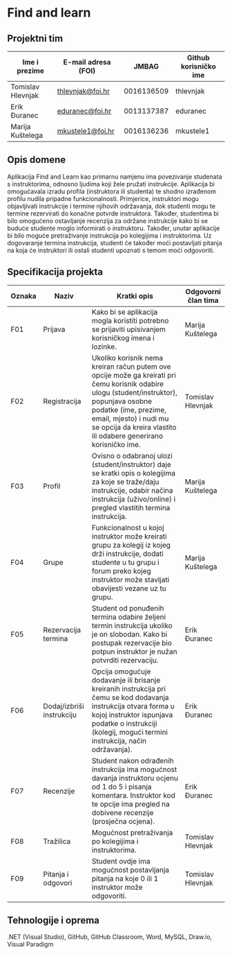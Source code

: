 # Find and learn

## Projektni tim

Ime i prezime | E-mail adresa (FOI) | JMBAG | Github korisničko ime
------------  | ------------------- | ----- | ---------------------
Tomislav Hlevnjak | thlevnjak@foi.hr | 0016136509 | thlevnjak
Erik Đuranec | eduranec@foi.hr  | 0013137387 | eduranec
Marija Kuštelega | mkustele1@foi.hr | 0016136236 | mkustele1

## Opis domene
Aplikacija Find and Learn kao primarnu namjenu ima povezivanje studenata s instruktorima, odnosno ljudima koji žele pružati instrukcije. Aplikacija bi omogućavala izradu profila (instruktora ili studenta) te shodno izrađenom profilu nudila pripadne funkcionalnosti. Primjerice, instruktori mogu objavljivati instrukcije i termine njihovih održavanja, dok studenti mogu te termine rezervirati do konačne potvrde instruktora. Također, studentima bi bilo omogućeno ostavljanje recenzija za održane instrukcije kako bi se buduće studente moglo informirati o instruktoru. Također, unutar aplikacije bi bilo moguće pretraživanje instrukcija po kolegijima i instruktorima. Uz dogovaranje termina instrukcija, studenti će također moći postavljati pitanja na koja će instruktori ili ostali studenti upoznati s temom moći odgovoriti.

## Specifikacija projekta

Oznaka | Naziv | Kratki opis | Odgovorni član tima
------ | ----- | ----------- | -------------------
F01 | Prijava | Kako bi se aplikacija mogla koristiti potrebno se prijaviti upisivanjem korisničkog imena i lozinke. | Marija Kuštelega
F02 | Registracija | Ukoliko korisnik nema kreiran račun putem ove opcije može ga kreirati pri čemu korisnik odabire ulogu (student/instruktor), popunjava osobne podatke (ime, prezime, email, mjesto) i nudi mu se opcija da kreira vlastito ili odabere generirano korisničko ime. | Tomislav Hlevnjak
F03 | Profil | Ovisno o odabranoj ulozi (student/instruktor) daje se kratki opis o kolegijima za koje se traže/daju instrukcije, odabir načina instrukcija (uživo/online) i pregled vlastitih termina instrukcija. | Marija Kuštelega
F04 | Grupe | Funkcionalnost u kojoj instruktor može kreirati grupu za kolegij iz kojeg drži instrukcije, dodati studente u tu grupu i forum preko kojeg instruktor može stavljati obavijesti vezane uz tu grupu. | Marija Kuštelega
F05 | Rezervacija termina | Student od ponuđenih termina odabire željeni termin instrukcija ukoliko je on slobodan. Kako bi postupak rezervacije bio potpun instruktor je nužan potvrditi rezervaciju. | Erik Đuranec
F06 | Dodaj/izbriši instrukciju | Opcija omogućuje dodavanje ili brisanje kreiranih instrukcija pri čemu se kod dodavanja instrukcija otvara forma u kojoj instruktor ispunjava podatke o instrukciji (kolegij, mogući termini instrukcija, način održavanja). | Erik Đuranec
F07 | Recenzije | Student nakon odrađenih instrukcija ima mogućnost davanja instruktoru ocjenu od 1 do 5 i pisanja komentara. Instruktor kod te opcije ima pregled na dobivene recenzije (prosječna ocjena). | Erik Đuranec
F08 | Tražilica | Mogućnost pretraživanja po kolegijima i instruktorima. | Tomislav Hlevnjak
F09 | Pitanja i odgovori | Student ovdje ima mogućnost postavljanja pitanja na koje 0 ili 1 instruktor može odgovoriti. | Tomislav Hlevnjak

## Tehnologije i oprema
.NET (Visual Studio), GitHub, GitHub Classroom, Word, MySQL, Draw.io, Visual Paradigm
